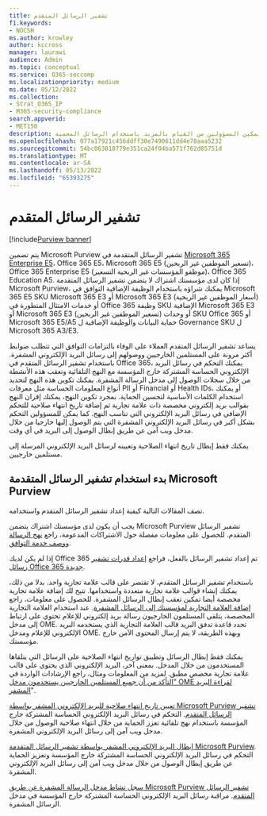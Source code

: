 ```yaml
---
title: تشفير الرسائل المتقدم
f1.keywords:
- NOCSH
ms.author: krowley
author: kccross
manager: laurawi
audience: Admin
ms.topic: conceptual
ms.service: O365-seccomp
ms.localizationpriority: medium
ms.date: 05/12/2022
ms.collection:
- Strat_O365_IP
- M365-security-compliance
search.appverid:
- MET150
description: يساعد تشفير الرسائل المتقدم المؤسسات على الوفاء بالتزامات الامتثال من خلال تمكين المسؤولين من القيام بالمزيد باستخدام الرسائل المحمية.
ms.openlocfilehash: 077a17921c456ddff30e7490611dd4e78aaa5232
ms.sourcegitcommit: 54bc063818779e351ca24f04ba571f762d85751d
ms.translationtype: MT
ms.contentlocale: ar-SA
ms.lasthandoff: 05/13/2022
ms.locfileid: "65393275"
---
```

# <a name="advanced-message-encryption"></a>تشفير الرسائل المتقدم

[!include[Purview banner](../includes/purview-rebrand-banner.md)]

يتم تضمين Microsoft Purview تشفير الرسائل المتقدمة في [Microsoft 365 Enterprise E5](https://www.microsoft.com/microsoft-365/enterprise/home)، Office 365 E5، Microsoft 365 E5 (تسعير الموظفين غير الربحين)، Office 365 Enterprise E5 (موظفو المؤسسات غير الربحية التسعير)، Office 365 Education A5. إذا كان لدى مؤسستك اشتراك لا يتضمن تشفير الرسائل المتقدمة Microsoft Purview، يمكنك شراؤه باستخدام الوظيفة الإضافية التوافق في Microsoft 365 E5 SKU Microsoft 365 E3 أو Microsoft 365 E3 (أسعار الموظفين غير الربحية) أو خدمات الامتثال المتطورة في Office 365 وظيفة SKU الإضافية Microsoft 365 E3 أو Microsoft 365 E3 (تسعير الموظفين غير الربحين) أو وحدات SKU Office 365 أو Microsoft 365 E5/A5 حماية البيانات  والوظيفة الإضافية ل Governance SKU ل Microsoft 365 A3/E3.

يساعد تشفير الرسائل المتقدم العملاء على الوفاء بالتزامات التوافق التي تتطلب ضوابط أكثر مرونة على المستلمين الخارجيين ووصولهم إلى رسائل البريد الإلكتروني المشفرة. باستخدام تشفير الرسائل المتقدم في Office 365، يمكنك التحكم في رسائل البريد الإلكتروني الحساسة المشتركة خارج المؤسسة مع النهج التلقائية وتعقب هذه الأنشطة من خلال سجلات الوصول إلى مدخل الرسالة المشفرة. يمكنك تكوين هذه النهج لتحديد أنواع المعلومات الحساسة مثل معرفات PII أو Financial أو Health IDs، أو يمكنك استخدام الكلمات الأساسية لتحسين الحماية. بمجرد تكوين النهج، يمكنك إقران النهج بقوالب بريد إلكتروني مخصصة ذات علامة تجارية ثم إضافة تاريخ انتهاء صلاحية للتحكم الإضافي في رسائل البريد الإلكتروني التي تناسب النهج. كما يمكن للمسؤولين التحكم بشكل أكبر في رسائل البريد الإلكتروني المشفرة التي يتم الوصول إليها خارجيا من خلال مدخل ويب آمن عن طريق إبطال الوصول إلى البريد في أي وقت.

يمكنك فقط إبطال تاريخ انتهاء الصلاحية وتعيينه لرسائل البريد الإلكتروني المرسلة إلى مستلمين خارجيين.

## <a name="get-started-with-microsoft-purview-advanced-message-encryption"></a>بدء استخدام تشفير الرسائل المتقدمة Microsoft Purview

تصف المقالات التالية كيفية إعداد تشفير الرسائل المتقدم واستخدامه.

يجب أن يكون لدى مؤسستك اشتراك يتضمن Microsoft Purview تشفير الرسائل المتقدم. للحصول على معلومات مفصلة حول الاشتراكات المدعومة، راجع [نهج الرسالة ووصف خدمة التوافق](/office365/servicedescriptions/exchange-online-service-description/message-policy-and-compliance).

إذا لم يكن لديك Office 365 تم إعداد تشفير الرسائل بالفعل، فراجع [إعداد قدرات تشفير رسائل Office 365 جديدة](set-up-new-message-encryption-capabilities.md).

باستخدام تشفير الرسائل المتقدم، لا تقتصر على قالب علامة تجارية واحد. بدلا من ذلك، يمكنك إنشاء قوالب علامة تجارية متعددة واستخدامها. تتيح لك إضافة علامة تجارية مخصصة أيضا تمكين تعقب إبطال الرسائل المشفرة. للحصول على معلومات، راجع [إضافة العلامة التجارية لمؤسستك إلى الرسائل المشفرة](add-your-organization-brand-to-encrypted-messages.md). عند استخدام العلامة التجارية المخصصة، يتلقى المستلمون الخارجيون رسالة بريد إلكتروني للإعلام تحتوي على ارتباط إلى مدخل OME. تحدد قاعدة تدفق البريد قالب العلامة التجارية الذي يستخدمه البريد الإلكتروني للإعلام ومدخل OME. وبهذه الطريقة، لا يتم إرسال المحتوى الآمن خارج مؤسستك.

يمكنك فقط إبطال الرسائل وتطبيق تواريخ انتهاء الصلاحية على الرسائل التي يتلقاها المستخدمون من خلال المدخل. بمعنى آخر، البريد الإلكتروني الذي يحتوي على قالب علامة تجارية مخصص مطبق. لمزيد من المعلومات ومثال، راجع الإرشادات الواردة في ["التأكد من أن جميع المستلمين الخارجيين يستخدمون مدخل OME لقراءة البريد المشفر](manage-office-365-message-encryption.md#ensure-all-external-recipients-use-the-ome-portal-to-read-encrypted-mail)".

[تعيين تاريخ انتهاء صلاحية للبريد الإلكتروني المشفر بواسطة Microsoft Purview تشفير الرسائل المتقدم](ome-advanced-expiration.md). التحكم في رسائل البريد الإلكتروني الحساسة المشتركة خارج المؤسسة باستخدام نهج تلقائية تعزز الحماية من خلال انتهاء صلاحية الوصول من خلال مدخل ويب آمن إلى رسائل البريد الإلكتروني المشفرة.

[إبطال البريد الإلكتروني المشفر بواسطة تشفير الرسائل المتقدمة Microsoft Purview](revoke-ome-encrypted-mail.md). التحكم في رسائل البريد الإلكتروني الحساسة المشتركة خارج المؤسسة وتعزيز الحماية عن طريق إبطال الوصول من خلال مدخل ويب آمن إلى رسائل البريد الإلكتروني المشفرة.

[سجل نشاط مدخل الرسالة المشفرة عن طريق Microsoft Purview تشفير الرسائل المتقدم](ome-message-access-logs.md). مراقبة رسائل البريد الإلكتروني الحساسة المشتركة خارج المؤسسة في مدخل الرسائل المشفرة.

